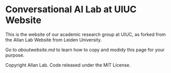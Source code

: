 # Conversational AI Lab at UIUC Website

This is the website of our academic research group at UIUC, as forked from the Allan Lab Website from Leiden University.

Go to *aboutwebsite.md*  to learn how to copy and modidy this page for your purpose. 

Copyright Allan Lab. Code released under the MIT License.

